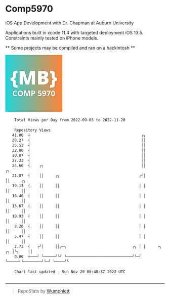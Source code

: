 # Comp5970
iOS App Development with Dr. Chapman at Auburn University

Applications built in xcode 11.4 with targeted deployment iOS 13.5.
Constraints mainly tested on iPhone models.

** Some projects may be compiled and ran on a hackintosh **

![App Icon](https://github.com/MatthewBentz/Comp5970/blob/master/Assignment1a-mlb0119/Assignment1a-mlb0119/Assets.xcassets/AppIcon.appiconset/180.png)

```
    Total Views per Day from 2022-09-03 to 2022-11-20

    Repository Views
   41.00  ┼                                                 ╭╮
   38.27  ┤                                                 ││
   35.53  ┤                                                 ││
   32.80  ┤                                                 ││
   30.07  ┤                                                 ││
   27.33  ┤                                                 ││
   24.60  ┤    ╭╮                                           ││                  ╭╮
   21.87  ┤    ││     ╭╮                                   ╭╯│                  ││     ╭╮
   19.13  ┤    ││     ││                                   │ │                  ││     ││
   16.40  ┤    ││     ││                                   │ │                  ││     ││
   13.67  ┤    ││     ││                                   │ │                  ││     ││
   10.93  ┤    ││     ││                                   │ │                  ││     ││
    8.20  ┤    ││     ││                                   │ │                  ││     ││
    5.47  ┤    ││     ││                                   │ │                  ││     ││
    2.73  ┤   ╭╯│     ││╭─╮                             ╭╮ │ │     ╭╮        ╭╮ │╰╮    ││
    0.00  ┼───╯ ╰─────╯╰╯ ╰─────────────────────────────╯╰─╯ ╰─────╯╰────────╯╰─╯ ╰────╯╰

    Chart last updated - Sun Nov 20 00:48:37 2022 UTC
    
```

---

> RepoStats by [Wumphlett](https://github.com/Wumphlett)
